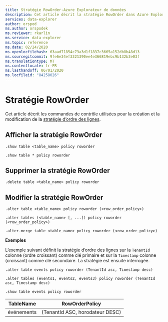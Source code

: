 ```yaml
---
title: Stratégie RowOrder-Azure Explorateur de données
description: Cet article décrit la stratégie RowOrder dans Azure Explorateur de données.
services: data-explorer
author: orspod
ms.author: orspodek
ms.reviewer: rkarlin
ms.service: data-explorer
ms.topic: reference
ms.date: 02/24/2020
ms.openlocfilehash: 63aad71854c73a3d1f1837c3665a152db8b48d13
ms.sourcegitcommit: 9fe6e34ef3321390ee4e366819ebc9b132b3e03f
ms.translationtype: MT
ms.contentlocale: fr-FR
ms.lasthandoff: 06/01/2020
ms.locfileid: "84258026"
---
```

# <a name="roworder-policy"></a>Stratégie RowOrder

Cet article décrit les commandes de contrôle utilisées pour la création et la modification de la [stratégie d’ordre des lignes](../management/roworderpolicy.md).

## <a name="show-roworder-policy"></a>Afficher la stratégie RowOrder

```kusto
.show table <table_name> policy roworder

.show table * policy roworder
```

## <a name="delete-roworder-policy"></a>Supprimer la stratégie RowOrder

```kusto
.delete table <table_name> policy roworder
```

## <a name="alter-roworder-policy"></a>Modifier la stratégie RowOrder

```kusto
.alter table <table_name> policy roworder (<row_order_policy>)

.alter tables (<table_name> [, ...]) policy roworder (<row_order_policy>)

.alter-merge table <table_name> policy roworder (<row_order_policy>)
```

**Exemples** 

L’exemple suivant définit la stratégie d’ordre des lignes sur la `TenantId` colonne (ordre croissant) comme clé primaire et sur la `Timestamp` colonne (croissant) comme clé secondaire. La stratégie est ensuite interrogée.

```kusto
.alter table events policy roworder (TenantId asc, Timestamp desc)

.alter tables (events1, events2, events3) policy roworder (TenantId asc, Timestamp desc)

.show table events policy roworder 
```

|TableName|RowOrderPolicy| 
|---|---|
|événements|(TenantId ASC, horodateur DESC)|
